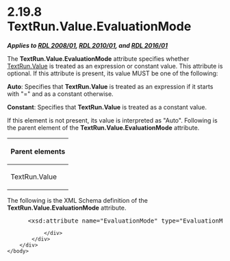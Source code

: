 <html dir="LTR" xmlns:mshelp="http://msdn.microsoft.com/mshelp" xmlns:ddue="http://ddue.schemas.microsoft.com/authoring/2003/5" xmlns:xlink="http://www.w3.org/1999/xlink" xmlns:tool="http://www.microsoft.com/tooltip">
    <head>
        <meta http-equiv="Content-Type" content="text/html; CHARSET=utf-8"></meta>
        <meta name="save" content="history"></meta>
        <title>2.19.8 TextRun.Value.EvaluationMode</title>
        <xml>
            <mshelp:toctitle title="2.19.8 TextRun.Value.EvaluationMode"></mshelp:toctitle>
            <mshelp:rltitle title="[MS-RDL]: TextRun.Value.EvaluationMode"></mshelp:rltitle>
            <mshelp:keyword index="A" term="41e408d6-5fb7-4380-a15b-eb73af686a5e"></mshelp:keyword>
            <mshelp:attr name="DCSext.ContentType" value="open specification"></mshelp:attr>
            <mshelp:attr name="AssetID" value="41e408d6-5fb7-4380-a15b-eb73af686a5e"></mshelp:attr>
            <mshelp:attr name="TopicType" value="kbRef"></mshelp:attr>
            <mshelp:attr name="DCSext.Title" value="[MS-RDL]: TextRun.Value.EvaluationMode" />
        </xml>
    </head>
    <body>
        <div id="header">
            <h1 class="heading">2.19.8 TextRun.Value.EvaluationMode</h1>
        </div>
        <div id="mainSection">
            <div id="mainBody">
                <div id="allHistory" class="saveHistory"></div>
                <div id="sectionSection0" class="section" name="collapseableSection">
                    

<p><b><i>Applies to </i></b><a href="1e855f94-4617-47e4-b89e-0856c6cb420f.md"><b><i>RDL 2008/01</i></b></a><b><i>,
</i></b><a href="3428e690-a348-4ec7-8a6a-8efb42d2cdee.md"><b><i>RDL 2010/01</i></b></a><b><i>,
and </i></b><a href="52ce3983-2bfc-4e72-9359-42aaf5fe4509.md"><b><i>RDL 2016/01</i></b></a></p>

<p>The <b>TextRun.Value.EvaluationMode</b> attribute specifies
whether <a href="99982bda-2dd1-4626-b8ef-da888d95f4ff.md">TextRun.Value</a>
is treated as an expression or constant value. This attribute is optional. If
this attribute is present, its value MUST be one of the following:</p>

<p><b>Auto</b>: Specifies that <b>TextRun.Value</b> is
treated as an expression if it starts with &quot;=&quot; and as a constant
otherwise.</p>

<p><b>Constant</b>: Specifies that <b>TextRun.Value</b>
is treated as a constant value.</p>

<p>If this element is not present, its value is interpreted as
&quot;Auto&quot;. Following is the parent element of the <b>TextRun.Value.EvaluationMode</b>
attribute. </p>

<table>
 <thead>
  <tr>
   <th>
   <p>Parent elements</p>
   </th>
  </tr>
 </thead>
 <tr>
  <td>
  <p>TextRun.Value</p>
  </td>
 </tr>
</table>

<p>The following is the XML Schema definition of the <b>TextRun.Value.EvaluationMode</b>
attribute.</p>

<dl>
<dd>
<div><pre> &lt;xsd:attribute name=&quot;EvaluationMode&quot; type=&quot;EvaluationModeType&quot; default=&quot;Auto&quot; /&gt;
</pre></div>
</dd></dl>


                </div>
            </div>
        </div>
    </body>
</html>